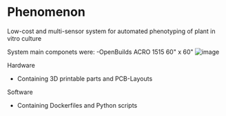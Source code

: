 # Phenomenon
Low-cost and multi-sensor system for automated phenotyping of plant in vitro culture

System main componets were:
-OpenBuilds ACRO 1515 60" x 60"
![image](https://user-images.githubusercontent.com/60320902/178933324-8885929b-9863-4e65-8a0e-7c9b5c177f54.png)


Hardware
- Containing 3D printable parts and PCB-Layouts

Software
- Containing Dockerfiles and Python scripts

